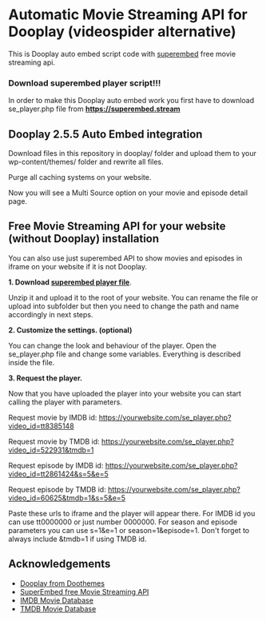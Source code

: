 
# Automatic Movie Streaming API for Dooplay (videospider alternative)
This is Dooplay auto embed script code with [superembed](https://www.superembed.stream) free movie streaming api.

### Download superembed player script!!!
In order to make this Dooplay auto embed work you first have to download se_player.php file from **https://superembed.stream**



## Dooplay 2.5.5 Auto Embed integration
Download files in this repository in dooplay/ folder and upload them to your wp-content/themes/ folder and rewrite all files.

Purge all caching systems on your website.

Now you will see a Multi Source option on your movie and episode detail page.




## Free Movie Streaming API for your website (without Dooplay) installation
You can also use just superembed API to show movies and episodes in iframe on your website if it is not Dooplay.


**1. Download [superembed player file](https://www.superembed.stream/#install)**.

Unzip it and upload it to the root of your website. You can rename the file or upload into subfolder but then you need to change the path and name accordingly in next steps.

**2. Customize the settings. (optional)**

You can change the look and behaviour of the player. Open the se_player.php file and change some variables. Everything is described inside the file.

**3. Request the player.**

Now that you have uploaded the player into your website you can start calling the player with parameters.

Request movie by IMDB id: https://yourwebsite.com/se_player.php?video_id=tt8385148

Request movie by TMDB id: https://yourwebsite.com/se_player.php?video_id=522931&tmdb=1

Request episode by IMDB id: https://yourwebsite.com/se_player.php?video_id=tt2861424&s=5&e=5

Request episode by TMDB id: https://yourwebsite.com/se_player.php?video_id=60625&tmdb=1&s=5&e=5


Paste these urls to iframe and the player will appear there.
For IMDB id you can use tt0000000 or just number 0000000.
For season and episode parameters you can use s=1&e=1 or season=1&episode=1.
Don't forget to always include &tmdb=1 if using TMDB id. 

## Acknowledgements

 - [Dooplay from Doothemes](https://doothemes.com)
 - [SuperEmbed free Movie Streaming API](https://www.superembed.stream)
 - [IMDB Movie Database](https://imdb.com)
 - [TMDB Movie Database](https://themoviedb.org)

  
